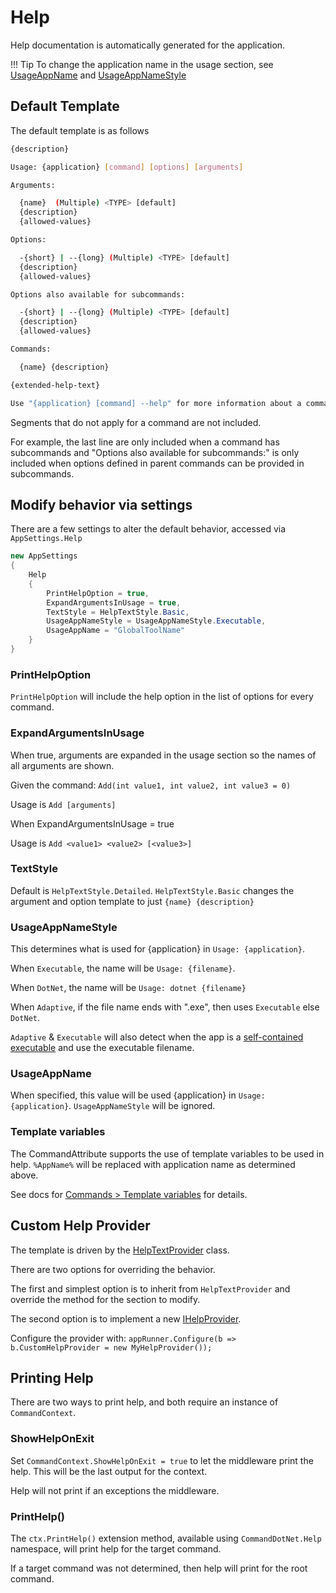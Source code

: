 # Help

Help documentation is automatically generated for the application.

!!! Tip
    To change the application name in the usage section, see [UsageAppName](#usageappname) and [UsageAppNameStyle](#usageappnamestyle)

## Default Template

The default template is as follows

```bash
{description}

Usage: {application} [command] [options] [arguments]

Arguments:

  {name}  (Multiple) <TYPE> [default] 
  {description}
  {allowed-values}

Options:

  -{short} | --{long} (Multiple) <TYPE> [default] 
  {description}
  {allowed-values}

Options also available for subcommands:

  -{short} | --{long} (Multiple) <TYPE> [default] 
  {description}
  {allowed-values}

Commands:

  {name} {description}

{extended-help-text}

Use "{application} [command] --help" for more information about a command.
```

Segments that do not apply for a command are not included.  

For example, the last line are only included when a command has subcommands
and "Options also available for subcommands:" is only included when options 
defined in parent commands can be provided in subcommands.

## Modify behavior via settings

There are a few settings to alter the default behavior, accessed via `AppSettings.Help`

```c#
new AppSettings
{
    Help
    {
        PrintHelpOption = true,
        ExpandArgumentsInUsage = true,
        TextStyle = HelpTextStyle.Basic,
        UsageAppNameStyle = UsageAppNameStyle.Executable,
        UsageAppName = "GlobalToolName"
    }
}
```

### PrintHelpOption
`PrintHelpOption` will include the help option in the list of options for every command.

### ExpandArgumentsInUsage
When true, arguments are expanded in the usage section so the names of all arguments are shown.

Given the command: `Add(int value1, int value2, int value3 = 0)`

Usage is `Add [arguments]` 

When ExpandArgumentsInUsage = true

Usage is `Add <value1> <value2> [<value3>]`


### TextStyle
Default is `HelpTextStyle.Detailed`. `HelpTextStyle.Basic` changes the argument and option template to just `{name} {description}`

### UsageAppNameStyle

This determines what is used for {application} in `Usage: {application}`. 

When `Executable`, the name will be `Usage: {filename}`.

When `DotNet`, the name will be `Usage: dotnet {filename}`

When `Adaptive`, if the file name ends with ".exe", then uses `Executable` else `DotNet`.

`Adaptive` & `Executable` will also detect when the app is a [self-contained executable](https://docs.microsoft.com/en-us/dotnet/core/deploying/#produce-an-executable) and use the executable filename.

### UsageAppName

When specified, this value will be used {application} in `Usage: {application}`.  `UsageAppNameStyle` will be ignored.

### Template variables

The CommandAttribute supports the use of template variables to be used in help.  `%AppName%` will be replaced with application name as determined above.

See docs for [Commands > Template variables](../Commands/commands.md#template-variables) for details.

## Custom Help Provider

The template is driven by the [HelpTextProvider](https://github.com/bilal-fazlani/commanddotnet/blob/master/CommandDotNet/Help/HelpTextProvider.cs) class.

There are two options for overriding the behavior. 

The first and simplest option is to inherit from `HelpTextProvider` and override the method for the section to modify.

The second option is to implement a new [IHelpProvider](https://github.com/bilal-fazlani/commanddotnet/blob/master/CommandDotNet/Help/IHelpProvider.cs).

Configure the provider with: `appRunner.Configure(b => b.CustomHelpProvider = new MyHelpProvider());`

## Printing Help

There are two ways to print help, and both require an instance of `CommandContext`.

### ShowHelpOnExit

Set `CommandContext.ShowHelpOnExit = true` to let the middleware print the help. This will be the last output for the context. 

Help will not print if an exceptions the middleware.

### PrintHelp()

The `ctx.PrintHelp()` extension method, available using `CommandDotNet.Help` namespace, will print help for the target command.

If a target command was not determined, then help will print for the root command.